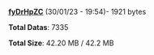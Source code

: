 [**fyDrHpZC**](/data/fyDrHpZC.txt) (30/01/23 - 19:54)- 1921 bytes

**Total Datas**: 7335

**Total Size**: 42.20 MB / 42.2 MB
